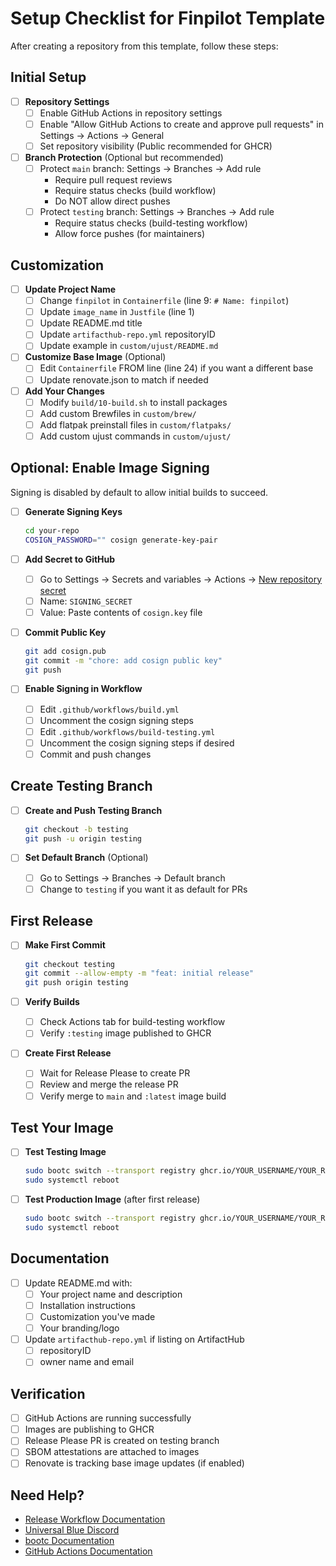 # Setup Checklist for Finpilot Template

After creating a repository from this template, follow these steps:

## Initial Setup

- [ ] **Repository Settings**
  - [ ] Enable GitHub Actions in repository settings
  - [ ] Enable "Allow GitHub Actions to create and approve pull requests" in Settings → Actions → General
  - [ ] Set repository visibility (Public recommended for GHCR)

- [ ] **Branch Protection** (Optional but recommended)
  - [ ] Protect `main` branch: Settings → Branches → Add rule
    - Require pull request reviews
    - Require status checks (build workflow)
    - Do NOT allow direct pushes
  - [ ] Protect `testing` branch: Settings → Branches → Add rule
    - Require status checks (build-testing workflow)
    - Allow force pushes (for maintainers)

## Customization

- [ ] **Update Project Name**
  - [ ] Change `finpilot` in `Containerfile` (line 9: `# Name: finpilot`)
  - [ ] Update `image_name` in `Justfile` (line 1)
  - [ ] Update README.md title
  - [ ] Update `artifacthub-repo.yml` repositoryID
  - [ ] Update example in `custom/ujust/README.md`

- [ ] **Customize Base Image** (Optional)
  - [ ] Edit `Containerfile` FROM line (line 24) if you want a different base
  - [ ] Update renovate.json to match if needed

- [ ] **Add Your Changes**
  - [ ] Modify `build/10-build.sh` to install packages
  - [ ] Add custom Brewfiles in `custom/brew/`
  - [ ] Add flatpak preinstall files in `custom/flatpaks/`
  - [ ] Add custom ujust commands in `custom/ujust/`

## Optional: Enable Image Signing

Signing is disabled by default to allow initial builds to succeed.

- [ ] **Generate Signing Keys**
  ```bash
  cd your-repo
  COSIGN_PASSWORD="" cosign generate-key-pair
  ```

- [ ] **Add Secret to GitHub**
  - [ ] Go to Settings → Secrets and variables → Actions → [New repository secret](https://docs.github.com/en/actions/security-guides/encrypted-secrets#creating-encrypted-secrets-for-a-repository)
  - [ ] Name: `SIGNING_SECRET`
  - [ ] Value: Paste contents of `cosign.key` file

- [ ] **Commit Public Key**
  ```bash
  git add cosign.pub
  git commit -m "chore: add cosign public key"
  git push
  ```

- [ ] **Enable Signing in Workflow**
  - [ ] Edit `.github/workflows/build.yml`
  - [ ] Uncomment the cosign signing steps
  - [ ] Edit `.github/workflows/build-testing.yml`
  - [ ] Uncomment the cosign signing steps if desired
  - [ ] Commit and push changes

## Create Testing Branch

- [ ] **Create and Push Testing Branch**
  ```bash
  git checkout -b testing
  git push -u origin testing
  ```

- [ ] **Set Default Branch** (Optional)
  - [ ] Go to Settings → Branches → Default branch
  - [ ] Change to `testing` if you want it as default for PRs

## First Release

- [ ] **Make First Commit**
  ```bash
  git checkout testing
  git commit --allow-empty -m "feat: initial release"
  git push origin testing
  ```

- [ ] **Verify Builds**
  - [ ] Check Actions tab for build-testing workflow
  - [ ] Verify `:testing` image published to GHCR

- [ ] **Create First Release**
  - [ ] Wait for Release Please to create PR
  - [ ] Review and merge the release PR
  - [ ] Verify merge to `main` and `:latest` image build

## Test Your Image

- [ ] **Test Testing Image**
  ```bash
  sudo bootc switch --transport registry ghcr.io/YOUR_USERNAME/YOUR_REPO_NAME:testing
  sudo systemctl reboot
  ```

- [ ] **Test Production Image** (after first release)
  ```bash
  sudo bootc switch --transport registry ghcr.io/YOUR_USERNAME/YOUR_REPO:latest
  sudo systemctl reboot
  ```

## Documentation

- [ ] Update README.md with:
  - [ ] Your project name and description
  - [ ] Installation instructions
  - [ ] Customization you've made
  - [ ] Your branding/logo

- [ ] Update `artifacthub-repo.yml` if listing on ArtifactHub
  - [ ] repositoryID
  - [ ] owner name and email

## Verification

- [ ] GitHub Actions are running successfully
- [ ] Images are publishing to GHCR
- [ ] Release Please PR is created on testing branch
- [ ] SBOM attestations are attached to images
- [ ] Renovate is tracking base image updates (if enabled)

## Need Help?

- [Release Workflow Documentation](../RELEASE_WORKFLOW.md)
- [Universal Blue Discord](https://discord.gg/universal-blue)
- [bootc Documentation](https://containers.github.io/bootc/)
- [GitHub Actions Documentation](https://docs.github.com/en/actions)
